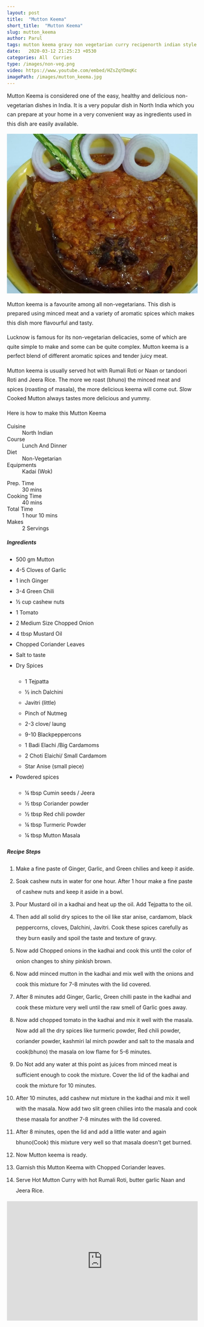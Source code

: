 ```yaml
---
layout: post
title:  "Mutton Keema"
short_title:  "Mutton Keema"
slug: mutton_keema
author: Parul
tags: mutton keema gravy non vegetarian curry recipenorth indian style mutton keemamutton keema infused with aromatic spiceshealthy and delicious mutton keemadinner lunch Naan Roomali Roti Rice delicious and flavourful meat keema curry lamb meat curry recipe minced meat gravy recipe comfort food foodyindianmom
date:   2020-03-12 21:25:23 +0530
categories: All  Curries
type: /images/non-veg.png
video: https://www.youtube.com/embed/HZsZqYDmqKc
imagePath: /images/mutton_keema.jpg
---
```

<p class="text-justify" style="line-height: 175%;">
Mutton Keema is considered one of the easy, healthy and delicious non-vegetarian dishes in India. It is a very popular dish in North India which you can prepare at your home in a very convenient way as ingredients used in this dish are easily available.
</p>

<div class="row">
    <div class="col-md-12"><img src="../images/mutton_keema.jpg" alt="" class="rounded img-fluid mb-2"></div>
</div>

<p class="text-justify" style="line-height: 175%;">
Mutton keema is a favourite among all non-vegetarians. This dish is prepared using minced meat and a variety of aromatic spices  which makes this dish more flavourful and tasty.
</p>

<p class="text-justify" style="line-height: 175%;">
Lucknow is famous for its non-vegetarian delicacies, some of which are quite simple to make and some can be quite complex. Mutton keema is a perfect blend of different aromatic spices and tender juicy meat.
</p>

<p class="text-justify" style="line-height: 175%;">
Mutton keema is usually served hot with Rumali Roti or Naan or tandoori Roti and Jeera Rice. The more we roast (bhuno) the minced meat and spices (roasting of masala), the more delicious keema will come out. Slow Cooked Mutton always tastes more delicious and yummy.
</p>

<p class="text-justify" style="line-height: 175%;">
Here is how to make this Mutton Keema
</p>

<div class="row">
    <div class="col-md-6">
        <dl class="row">
            <dt class="col-sm-4">Cuisine</dt><dd class="col-sm-7">North Indian</dd>
            <dt class="col-sm-4">Course</dt><dd class="col-sm-7">Lunch And Dinner</dd>
            <dt class="col-sm-4">Diet</dt><dd class="col-sm-7">Non-Vegetarian</dd>
            <dt class="col-sm-4">Equipments</dt><dd class="col-sm-7">Kadai (Wok)</dd>
        </dl>
    </div>
    <div class="col-md-6">
        <dl class="row">
            <dt class="col-sm-5">Prep. Time</dt><dd class="col-sm-7">30 mins</dd>
            <dt class="col-sm-5">Cooking Time</dt><dd class="col-sm-7">40 mins</dd>
            <dt class="col-sm-5">Total Time</dt><dd class="col-sm-7">1 hour 10 mins</dd>
            <dt class="col-sm-5">Makes</dt><dd class="col-sm-7">2 Servings</dd>
        </dl>
    </div>
</div>

<div class="recipe-section-divider"></div>
<div class="row" id="ingredients">
    <div class="col-md-12"><h5 class="font-weight-bold">Ingredients</h5></div>
</div>
<div class="row">
    <div class="col-md-12">
        <ul class="post-list" style="line-height: 200%">
            <li>500 gm Mutton</li>
            <li>4-5 Cloves of Garlic</li>
            <li>1 inch Ginger</li>
            <li>3-4 Green Chili</li>
            <li>½ cup cashew nuts</li>
            <li>1 Tomato</li>
            <li>2 Medium Size Chopped Onion</li>
            <li>4 tbsp Mustard Oil</li>
            <li>Chopped Coriander Leaves</li>
            <li>Salt to taste</li>
            <li>Dry Spices</li>
            <ul>
                <li>1 Tejpatta</li>
                <li>½ inch Dalchini</li>
                <li>Javitri (little)</li>
                <li>Pinch of Nutmeg</li>
                <li>2-3 clove/ laung</li>
                <li>9-10 Blackpeppercons</li>
                <li>1 Badi Elachi /Big Cardamoms</li>
                <li>2 Choti Elaichi/ Small Cardamom</li>
                <li>Star Anise (small piece)</li>
            </ul>
            <li>Powdered spices</li>
            <ul>
                <li>¼ tbsp Cumin seeds / Jeera</li>
                <li>½ tbsp Coriander powder</li>
                <li>½ tbsp Red chili powder</li>
                <li>¼ tbsp Turmeric Powder</li>
                <li>¼ tbsp Mutton Masala</li>
            </ul>
        </ul>
    </div>
</div>

<div class="recipe-section-divider"></div>
<div class="row" id="recipe">
    <div class="col-md-12"><h5 class="font-weight-bold">Recipe Steps</h5></div>
</div>
<div class="row">
    <div class="col-md-12">
        <ol class="post-list text-justify" style="line-height: 200%">
            <li style="margin-bottom:5px;">Make a fine paste of Ginger, Garlic, and Green chilies and keep it aside.</li>
            <li style="margin-bottom:5px;">Soak cashew nuts in water for one hour. After 1 hour make a fine paste of cashew nuts and keep it aside in a bowl.</li>
            <li style="margin-bottom:5px;">Pour Mustard oil in a kadhai and heat up the oil. Add Tejpatta to the oil.</li>
            <li style="margin-bottom:5px;">Then add all solid dry spices to the oil like star anise, cardamom, black peppercorns, cloves, Dalchini,  Javitri. Cook these spices carefully as they burn easily and spoil the taste and texture of gravy.</li>
            <li style="margin-bottom:5px;">Now add Chopped onions in the kadhai and cook this until the color of onion changes to shiny pinkish brown.</li>
            <li style="margin-bottom:5px;">Now add minced mutton in the kadhai and mix well with the onions and cook this mixture for 7-8 minutes with the lid covered.</li>
            <li style="margin-bottom:5px;">After 8 minutes add Ginger, Garlic, Green chilli paste in the kadhai and cook these mixture very well until the raw smell of Garlic goes away.</li>
            <li style="margin-bottom:5px;">Now add chopped tomato in the kadhai and mix it well with the masala. Now add all the dry spices like turmeric powder, Red chili powder, coriander powder, kashmiri lal mirch powder and salt to the masala and cook(bhuno) the masala on low flame for 5-6 minutes.</li>
            <li style="margin-bottom:5px;">Do Not add any water at this point as juices from minced meat is sufficient enough to cook the mixture. Cover the lid of the kadhai and cook the mixture for 10 minutes.</li>
            <li style="margin-bottom:5px;">After 10 minutes, add cashew nut mixture in the kadhai and mix it well with the masala. Now add two slit green chilies into the masala and cook these masala for another 7-8 minutes with the lid covered.</li>
            <li style="margin-bottom:5px;">After 8 minutes, open the lid and add a little water and again bhuno(Cook) this  mixture very well so that masala doesn't get burned.</li>
            <li style="margin-bottom:5px;">Now Mutton keema is ready.</li>
            <li style="margin-bottom:5px;">Garnish this Mutton Keema with Chopped Coriander leaves.</li>
            <li style="margin-bottom:5px;">Serve Hot Mutton Curry with hot Rumali Roti, butter garlic Naan and Jeera Rice.</li>
        </ol>
    </div>
</div>
<div class="row" id="video">
    <div class="col-md-12">
        <div class="embed-responsive embed-responsive-16by9">
            <iframe width="100%" height="315" src="https://www.youtube.com/embed/HZsZqYDmqKc" frameborder="0" allow="accelerometer; autoplay; encrypted-media; gyroscope; picture-in-picture" allowfullscreen></iframe>
        </div>
    </div>
</div>
<br>
